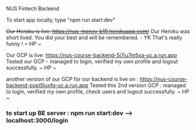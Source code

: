 NUS Fintech Backend

To start app locally, type "npm run start:dev"

~~Our Heroku is live: https://nus-money-b19.herokuapp.com/~~
Our Heroku was short lived. You did your best and will be remembered. - YK
That's really funny ! ~ HP ~

Our GCP is live: https://nus-course-backend-5i7iu7m5xa-uc.a.run.app
Tested our GCP - managed to login, verified my own profile and logout successfully. ~ HP ~

another version of our GCP for our backend is live on :
https://nus-course-backend-popl5luxfq-uc.a.run.app
Tested this 2nd version GCP : managed to login, verified my own profile, check users and logout successfully. ~ HP ~

### to start up BE server : npm run start:dev --> localhost:3000/login
